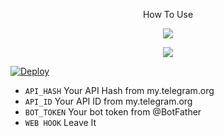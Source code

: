 <p align="center">
How To Use
<p align="center">
<a href="https://www.youtube.com/watch?v=xyW5fe0AkXo"><img src="https://img.shields.io/badge/How%20To%20Use%20Check%20My%20Youtube%20Video-orange.svg?logo=Youtube"></a>

<p align="left">


<p align="center">
  <a href="https://www.python.org">
    <img src="http://ForTheBadge.com/images/badges/made-with-python.svg">
    

[![Deploy](https://www.herokucdn.com/deploy/button.svg)](https://heroku.com/deploy?template=https://github.com/hbbots/YOUTUBE-BOT)
    
    


- `API_HASH` Your API Hash from my.telegram.org
- `API_ID` Your API ID from my.telegram.org
- `BOT_TOKEN` Your bot token from @BotFather
- `WEB HOOK` Leave It

</details>

  

